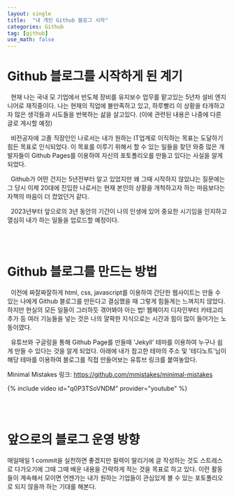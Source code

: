 ```yaml
---
layout: single
title:  "내 개인 Github 블로그 시작"
categories: Github
tag: [github]
use_math: false
---
```


# Github 블로그를 시작하게 된 계기
&nbsp; 현재 나는 국내 모 기업에서 반도체 장비를 유지보수 업무를 맡고있는 5년차 설비 엔지니어로 재직중이다. 나는 현재의 직업에 불만족하고 있고, 하루빨리 이 상황을 타개하고자 많은 생각들과 시도들을 반복하는 삶을 살고있다. (이에 관련된 내용은 나중에 다른 글로 게시할 예정)

&nbsp; 비전공자에 고졸 직장인인 나로서는 내가 원하는 IT업계로 이직하는 목표는 도달하기 힘든 목표로 인식되었다. 이 목표를 이루기 위해서 할 수 있는 일들을 찾던 와중 많은 개발자들이 Github Pages를 이용하여 자신의 포토폴리오를 만들고 있다는 사실을 알게되었다. 

&nbsp; Github가 어떤 건지는 5년전부터 알고 있었지만 왜 그때 시작하지 않았냐는 질문에는 그 당시 이제 20대에 진입한 나로서는 현재 본인의 상황을 개척하고자 하는 마음보다는 자책의 마음이 더 컸었던거 같다.

&nbsp; 2023년부터 앞으로의 3년 동안의 기간이 나의 인생에 있어 중요한 시기임을 인지하고 열심히 내가 하는 일들을 업로드할 예정이다. 

<br><br>

# Github 블로그를 만드는 방법
&nbsp; 이전에 짜잘짜잘하게 html, css, javascript를 이용하여 간단한 웹사이트는 만들 수 있는 나에게 Github 블로그를 만든다고 결심했을 때 그렇게 힘들게는 느껴지지 않았다. 하지만 현실의 모든 일들이 그러하듯 겪어봐야 아는 법! 웹페이지 디자인부터 카테고리 추가 등 여러 기능들을 넣는 것은 나의 얄팍한 지식으로는 시간과 힘이 많이 들어가는 노동이였다.

&nbsp; 유튜브와 구글링을 통해 Github Page를 만들때 'Jekyll' 테마를 이용하여 누구나 쉽게 만들 수 있다는 것을 알게 되었다. 아래에 내가 참고한 테마의 주소 및 '테디노트'님이 해당 테마를 이용하여 블로그를 직접 만들어보는 유튜브 링크를 붙여놓았다. 

Minimal Mistakes 링크: <https://github.com/mmistakes/minimal-mistakes>

{% include video id="q0P3TSoVNDM" provider="youtube" %}

<br><br>

# 앞으로의 블로그 운영 방향
 매일매일 1 commit을 실천하면 좋겠지만 필력이 딸리기에 글 작성하는 것도 스트레스로 다가오기에 그때 그때 배운 내용을 간략하게 적는 것을 목표로 하고 있다. 이런 활동들이 계속해서 모이면 언젠가는 내가 원하는 기업들이 관심있게 볼 수 있는 포토폴리오로 되지 않을까 하는 기대를 해본다. 